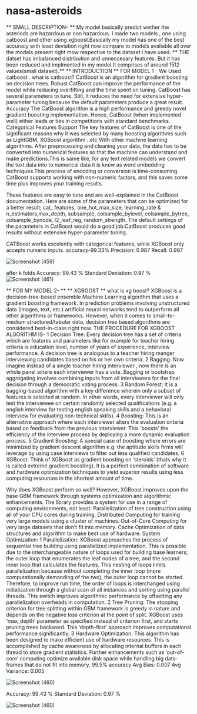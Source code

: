 # nasa-asteroids
** SMALL DESCRIPTION- **
My model basically predict wether the asteriods are hazardous or non hazardous.
I made two models , one using catboost and other using xgboost.Basically my model has one of the best accuracy with least deviation right now compare to models avaliable all over the models present right mow respective to the dataset i have used.
** THE datset has imbalanced distribution and unneccesary features. But it has been reduced and implmented in my model.It comprises of around 1512 values(small dataset).**
** INTRODUCTION **
FOR MODEL 1 - 
We Used catboost .
what is catboost?
CatBoost is an algorithm for gradient boosting on decision trees.
Robust
CatBoost can improve the performance of the model while reducing overfitting and the time spent on tuning.  CatBoost has several parameters to tune. Still, it reduces the need for extensive hyper-parameter tuning because the default parameters produce a great result.
Accuracy
The CatBoost algorithm is a high performance and greedy novel gradient boosting implementation. Hence, CatBoost (when implemented well) either leads or ties in competitions with standard benchmarks.
Categorical Features Support
The key features of CatBoost is one of the significant reasons why it was selected by many boosting algorithms such as LightGBM,  XGBoost algorithm ..etc With other machine learning algorithms. After preprocessing and cleaning your data, the data has to be converted into numerical features so that the machine can understand and make predictions.This is same like, for any text related models we convert the text data into to numerical data it is know as word embedding techniques.This process of encoding or conversion is time-consuming. CatBoost supports working with non-numeric factors, and this saves some time plus improves your training results.

These features are easy to tune and are well-explained in the CatBoost documentation. Here are some of the parameters that can be optimized for a better result;
cat_ features, one_hot_max_size, learning_rate & n_estimators,max_depth, subsample, colsample_bylevel, colsample_bytree,  colsample_bynode,  l2_leaf_reg, random_strength.
The default settings of the parameters in CatBoost would do a good job.CatBoost produces good results without extensive hyper-parameter tuning.


CATBoost works excelently with categorical features, while XGBoost only accepts numeric inputs.
accuracy-99.33%
Precision: 0.987
Recall: 0.987


![Screenshot (459)](https://user-images.githubusercontent.com/90260133/144815490-724569cf-a1fd-41f9-a572-9a79e7e9d599.png)

after k folds
Accuracy: 99.43 %
Standard Deviation: 0.97 %
![Screenshot (461)](https://user-images.githubusercontent.com/90260133/144815968-90723257-69f9-49af-a332-8392b8677e7c.png)


** FOR MY MODEL 2- **
** XGBOOST **
what is xg boost?
XGBoost is a decision-tree-based ensemble Machine Learning algorithm that uses a gradient boosting framework. In prediction problems involving unstructured data (images, text, etc.) artificial neural networks tend to outperform all other algorithms or frameworks. However, when it comes to small-to-medium structured/tabular data, decision tree based algorithms are considered best-in-class right now. THE PROCEDURE FOR XGBOOST ALGORITHM IS- 1 Decision Tree: Every decision tree has a set of criteria which are features and parameters like for example for teacher hiring criteria is education level, number of years of experience, interview performance. A decision tree is analogous to a teacher hiring manger interviewing candidates based on his or her own criteria. 2 Bagging: Now imagine instead of a single teacher hiring interviewer , now there is an whole panel where each interviewer has a vote. Bagging or bootstrap aggregating involves combining inputs from all interviewers for the final decision through a democratic voting process. 3 Random Forest: It is a bagging-based algorithm with a key difference wherein only a subset of features is selected at random. In other words, every interviewer will only test the interviewee on certain randomly selected qualifications (e.g. a english interview for testing english speaking skills and a behavioral interview for evaluating non-technical skills). 4 Boosting: This is an alternative approach where each interviewer alters the evaluation criteria based on feedback from the previous interviewer. This ‘boosts’ the efficiency of the interview process by deploying a more dynamic evaluation process. 5 Gradient Boosting: A special case of boosting where errors are minimized by gradient descent algorithm e.g. the aptitude skills firms will leverage by using case interviews to filter out less qualified candidates. 6 XGBoost: Think of XGBoost as gradient boosting on ‘steroids’ (thats why it is called extreme gradient boosting). It is a perfect combination of software and hardware optimization techniques to yield superior results using less computing resources in the shortest amount of time.

Why does XGBoost perform so well?
 However, XGBoost improves upon the base GBM framework through systems optimization and algorithmic enhancements. The library provides a system for use in a range of computing environments, not least: Parallelization of tree construction using all of your CPU cores during training. Distributed Computing for training very large models using a cluster of machines. Out-of-Core Computing for very large datasets that don’t fit into memory. Cache Optimization of data structures and algorithm to make best use of hardware. System Optimization: 1 Parallelization: XGBoost approaches the process of sequential tree building using parallelized implementation. This is possible due to the interchangeable nature of loops used for building base learners; the outer loop that enumerates the leaf nodes of a tree, and the second inner loop that calculates the features. This nesting of loops limits parallelization because without completing the inner loop (more computationally demanding of the two), the outer loop cannot be started. Therefore, to improve run time, the order of loops is interchanged using initialization through a global scan of all instances and sorting using parallel threads. This switch improves algorithmic performance by offsetting any parallelization overheads in computation. 2 Tree Pruning: The stopping criterion for tree splitting within GBM framework is greedy in nature and depends on the negative loss criterion at the point of split. XGBoost uses ‘max_depth’ parameter as specified instead of criterion first, and starts pruning trees backward. This ‘depth-first’ approach improves computational performance significantly. 3 Hardware Optimization: This algorithm has been designed to make efficient use of hardware resources. This is accomplished by cache awareness by allocating internal buffers in each thread to store gradient statistics. Further enhancements such as ‘out-of-core’ computing optimize available disk space while handling big data-frames that do not fit into memory.
99.5% accuracy 
Avg Bias: 0.007
Avg Variance: 0.005



![Screenshot (460)](https://user-images.githubusercontent.com/90260133/144815714-0c96babe-73ad-468d-b4ab-631c12595418.png)


Accuracy: 99.43 %
Standard Deviation: 0.97 %

![Screenshot (460)](https://user-images.githubusercontent.com/90260133/144815915-51edfe51-856d-499b-9b0f-f517ac21fa15.png)

